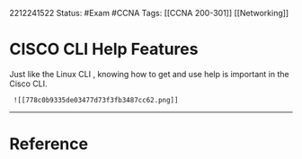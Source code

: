 2212241522
	Status: #Exam #CCNA
		Tags: [[CCNA 200-301]] [[Networking]]

# CISCO CLI Help Features

Just like the Linux CLI , knowing how to get and use help is important in the Cisco CLI.

	 ![[778c0b9335de03477d73f3fb3487cc62.png]]



---
# Reference